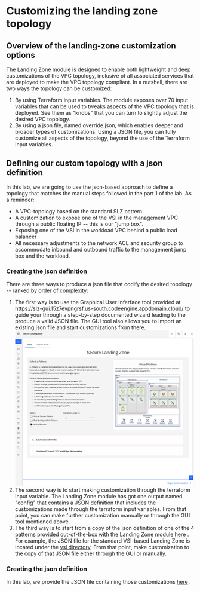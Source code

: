 # Customizing the landing zone topology

## Overview of the landing-zone customization options

The Landing Zone module is designed to enable both lightweight and deep
customizations of the VPC topology, inclusive of all associated
services that are deployed to make the VPC topology compliant. In a nutshell, there are
two ways the topology can be customized:
1.  By using Terraform input variables. The module exposes over 70 input
    variables that can be used to tweaks aspects of the VPC topology
    that is deployed. See them as "knobs" that you can turn to slightly
    adjust the desired VPC topology.
2.  By using a json file, named override.json, which enables deeper and
    broader types of customizations. Using a JSON file, you can fully
    customize all aspects of the topology, beyond the use of the
    Terraform input variables.

## Defining our custom topology with a json definition

In this lab, we are going to use the json-based approach to define a
topology that matches the manual steps followed in the part 1 of the
lab. As a reminder:
-   A VPC-topology based on the standard SLZ pattern
-   A customization to expose one of the VSI in the management VPC
    through a public floating IP -- this is our "jump box".
-   Exposing one of the VSI in the workload VPC behind a public load
    balancer
-   All necessary adjustments to the network ACL and security group to
    accommodate inbound and outbound traffic to the management jump box
    and the workload.

### Creating the json definition 

There are three ways to produce a json file that codify the desired
topology -- ranked by order of complexity:
1.  The first way is to use the Graphical User Inferface tool provided
    at
    <https://slz-gui.15z7evpngrsf.us-south.codeengine.appdomain.cloud/>
    to guide your through a step-by-step documented wizard leading to
    the produce a valid JSON file. The GUI tool also allows you to
    import an existing json file and start customizations from there.
    ![](../images/part-2/cdbc891686d226024c1d5da0aef003a858508460.png)
2.  The second way is to start making customization through the
    terraform input variable. The Landing Zone module has got one output
    named "config" that contains a JSON definition that includes the
    customizations made through the terraform input variables. From that
    point, you can make further customization manually or through the
    GUI tool mentioned above.
3.  The third way is to start from a copy of the json definition of one
    of the 4 patterns provided out-of-the-box with the Landing Zone
    module [here](https://github.com/terraform-ibm-modules/terraform-ibm-landing-zone/tree/main/patterns)
    . For example, the JSON file for the standard VSI-based Landing Zone
    is located under the [vsi directory](https://github.com/terraform-ibm-modules/terraform-ibm-landing-zone/blob/main/patterns/vsi/override.json). From that point, make customization to the copy of that JSON file
    either through the GUI or manually.

### Creating the json definition

In this lab, we provide the JSON file containing those customizations
[here](https://github.com/IBM/infra-to-app-with-landing-zone/blob/main/custom-slz/override.tftpl) . 

